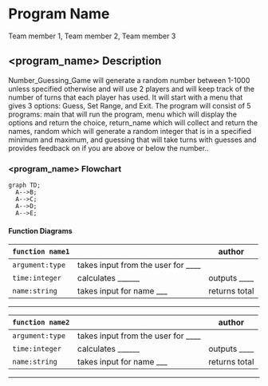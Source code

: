 # Program Name
Team member 1, Team member 2, Team member 3

## <program_name> Description
Number_Guessing_Game will generate a random number between 1-1000 unless specified otherwise and will use 2 players and will keep track of the number of turns that each player has used. It will start with a menu that gives 3 options: Guess, Set Range, and Exit. The program will consist of 5 programs: main that will run the program, menu which will display the options and return the choice, return_name which will collect and return the names, random which will generate a random integer that is in a specified minimum and maximum, and guessing that will take turns with guesses and provides feedback on if you are above or below the number.. 

### <program_name> Flowchart
```mermaid
graph TD;
  A-->B;
  A-->C;
  A-->D;
  A-->E;
```

#### Function Diagrams

| `function name1`    |               |  author     |
| ------------------ | ------------- | ------------ |
| `argument:type`    | takes input from the user for ____  |              |
| `time:integer`     | calculates ______  | outputs ____             |
| `name:string`      | takes input for name ___ | returns total |
***
| `function name2`    |               |     author   |
| ------------------ | ------------- | ------------ |
| `argument:type`    | takes input from the user for ____  |              |
| `time:integer`     | calculates ______  | outputs ____             |
| `name:string`      | takes input for name ___ | returns total |
***

